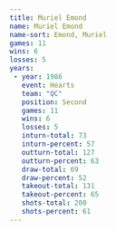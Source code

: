 ```yaml
---
title: Muriel Emond
name: Muriel Emond
name-sort: Emond, Muriel
games: 11
wins: 6
losses: 5
years:
 - year: 1986
   event: Hearts
   team: "QC"
   position: Second
   games: 11
   wins: 6
   losses: 5
   inturn-total: 73
   inturn-percent: 57
   outturn-total: 127
   outturn-percent: 63
   draw-total: 69
   draw-percent: 52
   takeout-total: 131
   takeout-percent: 65
   shots-total: 200
   shots-percent: 61
---
```

